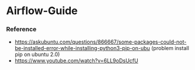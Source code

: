 # Airflow-Guide

### Reference

- https://askubuntu.com/questions/866667/some-packages-could-not-be-installed-error-while-installing-python3-pip-on-ubu (problem install pip on ubuntu 2.0)
- https://www.youtube.com/watch?v=6LL9oDsUcfU
